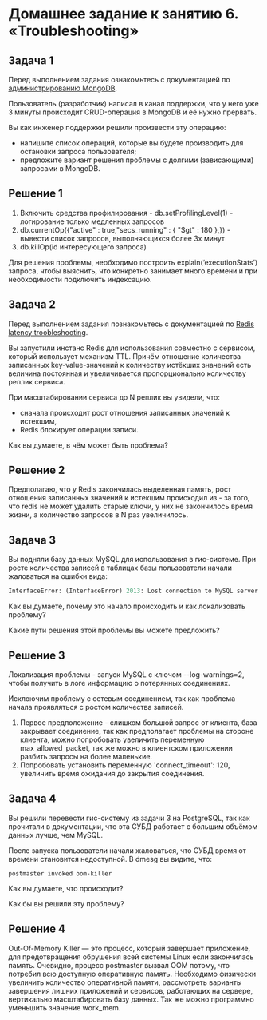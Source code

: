 # Домашнее задание к занятию 6. «Troubleshooting»

## Задача 1

Перед выполнением задания ознакомьтесь с документацией по [администрированию MongoDB](https://docs.mongodb.com/manual/administration/).

Пользователь (разработчик) написал в канал поддержки, что у него уже 3 минуты происходит CRUD-операция в MongoDB и её 
нужно прервать. 

Вы как инженер поддержки решили произвести эту операцию:

- напишите список операций, которые вы будете производить для остановки запроса пользователя;
- предложите вариант решения проблемы с долгими (зависающими) запросами в MongoDB.

## Решение 1

1) Включить средства профилирования - db.setProfilingLevel(1) - логирование только медленных запросов
2) db.currentOp({"active" : true,"secs_running" : { "$gt" : 180 },}) - вывести список запросов, выполняющихся более 3х минут
3) db.killOp(id интересующего запроса)

Для решения проблемы, необходимо построить explain(‘executionStats’) запроса, чтобы выяснить, что конкретно занимает много времени и при необходимости подключить индексацию.

## Задача 2

Перед выполнением задания познакомьтесь с документацией по [Redis latency troobleshooting](https://redis.io/topics/latency).

Вы запустили инстанс Redis для использования совместно с сервисом, который использует механизм TTL. 
Причём отношение количества записанных key-value-значений к количеству истёкших значений есть величина постоянная и
увеличивается пропорционально количеству реплик сервиса. 

При масштабировании сервиса до N реплик вы увидели, что:

- сначала происходит рост отношения записанных значений к истекшим,
- Redis блокирует операции записи.

Как вы думаете, в чём может быть проблема?

## Решение 2
 
Предполагаю, что у Redis закончилась выделенная память, рост отношения записанных значений к истекшим происходил из - за того, что redis не может удалить старые ключи, у них не закончилось время жизни, а количество запросов в N раз увеличилось.

## Задача 3

Вы подняли базу данных MySQL для использования в гис-системе. При росте количества записей в таблицах базы
пользователи начали жаловаться на ошибки вида:
```python
InterfaceError: (InterfaceError) 2013: Lost connection to MySQL server during query u'SELECT..... '
```

Как вы думаете, почему это начало происходить и как локализовать проблему?

Какие пути решения этой проблемы вы можете предложить?

## Решение 3

Локализация проблемы - запуск MySQL c ключом --log-warnings=2, чтобы получить в логе информацию о потерянных соединениях.

Исклоючим проблему с сетевым соединением, так как проблема начала проявляться с ростом количества записей. 
1) Первое предположение - слишком большой запрос от клиента, база закрывает соедииение, так как предполагает проблемы на стороне клиента, можно попробовать увеличить переменную max_allowed_packet, так же можно в клиентском приложении разбить запросы на более маленькие.
2) Попробовать установить переменную 'connect_timeout': 120, увеличить время ожидания до закрытия соединения. 

## Задача 4


Вы решили перевести гис-систему из задачи 3 на PostgreSQL, так как прочитали в документации, что эта СУБД работает с 
большим объёмом данных лучше, чем MySQL.

После запуска пользователи начали жаловаться, что СУБД время от времени становится недоступной. В dmesg вы видите, что:

`postmaster invoked oom-killer`

Как вы думаете, что происходит?

Как бы вы решили эту проблему?

## Решение 4

Out-Of-Memory Killer — это процесс, который завершает приложение, для предотвращения обрушения всей системы Linux если закончилась память. Очевидно, процесс postmaster вызвал OOM потому, что потребил всю доступную оперативную память. Необходимо физически увеличить количество оперативной памяти, рассмотреть варианты завершения лишних приложений и сервисов, работающих на сервере, вертикально масштабировать базу данных. Так же можно программно уменьшить значение work_mem.
